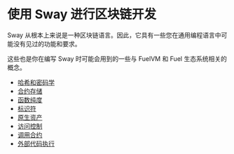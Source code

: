 # 使用 Sway 进行区块链开发

Sway 从根本上来说是一种区块链语言。因此，它具有一些您在通用编程语言中可能没有见过的功能和要求。

这些也是你在编写 Sway 时可能会用到的一些与 FuelVM 和 Fuel 生态系统相关的概念。

- [哈希和密码学](./hashing_and_cryptography)
- [合约存储](./storage)
- [函数纯度](./purity)
- [标识符](./identifiers)
- [原生资产](./native_assets)
- [访问控制](./access_control)
- [调用合约](./calling_contracts)
- [外部代码执行](./external_code.md)

